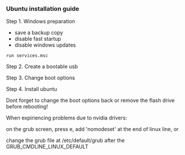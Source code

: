 ### Ubuntu installation guide

Step 1. Windows preparation 

* save a backup copy 
* disable fast startup
* disable windows updates

```
run services.msc
```

Step 2. Create a bootable usb

Step 3. Change boot options

Step 4. Install ubuntu

Dont forget to change the boot options back or remove the flash drive before rebooting!

When expiriencing problems due to nvidia drivers: 

on the grub screen, press e, add 'nomodeset' at the end of linux line, or

change the grub file at /etc/default/grub after the GRUB_CMDLINE_LINUX_DEFAULT


